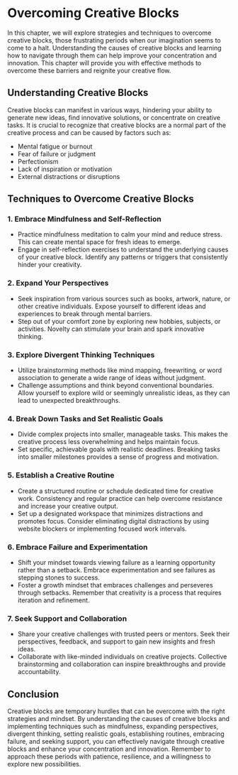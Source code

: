 Overcoming Creative Blocks
===================================

In this chapter, we will explore strategies and techniques to overcome creative blocks, those frustrating periods when our imagination seems to come to a halt. Understanding the causes of creative blocks and learning how to navigate through them can help improve your concentration and innovation. This chapter will provide you with effective methods to overcome these barriers and reignite your creative flow.

Understanding Creative Blocks
-----------------------------

Creative blocks can manifest in various ways, hindering your ability to generate new ideas, find innovative solutions, or concentrate on creative tasks. It is crucial to recognize that creative blocks are a normal part of the creative process and can be caused by factors such as:

* Mental fatigue or burnout
* Fear of failure or judgment
* Perfectionism
* Lack of inspiration or motivation
* External distractions or disruptions

Techniques to Overcome Creative Blocks
--------------------------------------

### 1. Embrace Mindfulness and Self-Reflection

* Practice mindfulness meditation to calm your mind and reduce stress. This can create mental space for fresh ideas to emerge.
* Engage in self-reflection exercises to understand the underlying causes of your creative block. Identify any patterns or triggers that consistently hinder your creativity.

### 2. Expand Your Perspectives

* Seek inspiration from various sources such as books, artwork, nature, or other creative individuals. Expose yourself to different ideas and experiences to break through mental barriers.
* Step out of your comfort zone by exploring new hobbies, subjects, or activities. Novelty can stimulate your brain and spark innovative thinking.

### 3. Explore Divergent Thinking Techniques

* Utilize brainstorming methods like mind mapping, freewriting, or word association to generate a wide range of ideas without judgment.
* Challenge assumptions and think beyond conventional boundaries. Allow yourself to explore wild or seemingly unrealistic ideas, as they can lead to unexpected breakthroughs.

### 4. Break Down Tasks and Set Realistic Goals

* Divide complex projects into smaller, manageable tasks. This makes the creative process less overwhelming and helps maintain focus.
* Set specific, achievable goals with realistic deadlines. Breaking tasks into smaller milestones provides a sense of progress and motivation.

### 5. Establish a Creative Routine

* Create a structured routine or schedule dedicated time for creative work. Consistency and regular practice can help overcome resistance and increase your creative output.
* Set up a designated workspace that minimizes distractions and promotes focus. Consider eliminating digital distractions by using website blockers or implementing focused work intervals.

### 6. Embrace Failure and Experimentation

* Shift your mindset towards viewing failure as a learning opportunity rather than a setback. Embrace experimentation and see failures as stepping stones to success.
* Foster a growth mindset that embraces challenges and perseveres through setbacks. Remember that creativity is a process that requires iteration and refinement.

### 7. Seek Support and Collaboration

* Share your creative challenges with trusted peers or mentors. Seek their perspectives, feedback, and support to gain new insights and fresh ideas.
* Collaborate with like-minded individuals on creative projects. Collective brainstorming and collaboration can inspire breakthroughs and provide accountability.

Conclusion
----------

Creative blocks are temporary hurdles that can be overcome with the right strategies and mindset. By understanding the causes of creative blocks and implementing techniques such as mindfulness, expanding perspectives, divergent thinking, setting realistic goals, establishing routines, embracing failure, and seeking support, you can effectively navigate through creative blocks and enhance your concentration and innovation. Remember to approach these periods with patience, resilience, and a willingness to explore new possibilities.

